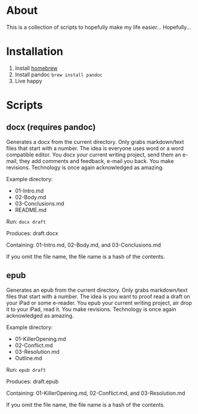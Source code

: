 # About

This is a collection of scripts to hopefully make my life easier...  Hopefully...

# Installation

1. Install [homebrew](http://brew.sh)
2. Install pandoc `brew install pandoc`
3. Live happy

# Scripts

## docx (requires pandoc)

Generates a docx from the current directory.  Only grabs markdown/text files
that start with a number.  The idea is everyone uses word or a word compatible
editor.  You docx your current writing project, send them an e-mail, they add
comments and feedback, e-mail you back.  You make revisions.  Technology is once
again acknowledged as amazing.

Example directory:

* 01-Intro.md
* 02-Body.md
* 03-Conclusions.md
* README.md

Run: `docx draft`

Produces: draft.docx

Containing: 01-Intro.md, 02-Body.md, and 03-Conclusions.md

If you omit the file name, the file name is a hash of the contents.

## epub

Generates an epub from the current directory.  Only grabs markdown/text files
that start with a number.  The idea is you want to proof read a draft on your 
iPad or some e-reader.  You epub your current writing project, air drop it to
your iPad, read it.  You make revisions.  Technology is once again acknowledged
as amazing.

Example directory:

* 01-KillerOpening.md
* 02-Conflict.md
* 03-Resolution.md
* Outline.md

Run: `epub draft`

Produces: draft.epub

Containing: 01-KillerOpening.md, 02-Conflict.md, and 03-Resolution.md

If you omit the file name, the file name is a hash of the contents.
